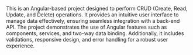 This is an Angular-based project designed to perform CRUD (Create, Read, Update, and Delete) operations. It provides an intuitive user interface to manage data effectively, ensuring seamless integration with a back-end API. The project demonstrates the use of Angular features such as components, services, and two-way data binding. Additionally, it includes validations, responsive design, and error handling for a robust user experience.
